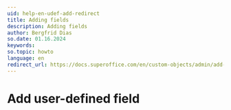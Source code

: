 ```yaml
---
uid: help-en-udef-add-redirect
title: Adding fields
description: Adding fields
author: Bergfrid Dias
so.date: 01.16.2024
keywords: 
so.topic: howto
language: en
redirect_url: https://docs.superoffice.com/en/custom-objects/admin/add-udef.html
---
```


# Add user-defined field

